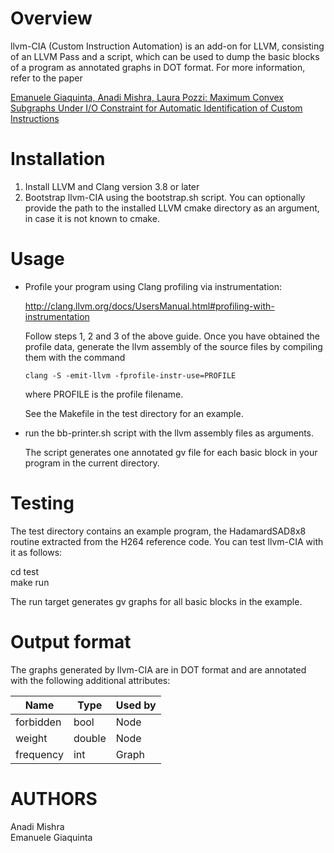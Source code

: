 # Overview

llvm-CIA (Custom Instruction Automation) is an add-on for LLVM,
consisting of an LLVM Pass and a script, which can be used to dump the
basic blocks of a program as annotated graphs in DOT format. For more
information, refer to the paper

[Emanuele Giaquinta, Anadi Mishra, Laura Pozzi: Maximum Convex Subgraphs Under I/O Constraint for Automatic Identification of Custom Instructions](https://doi.org/10.1109/TCAD.2014.2387375)

# Installation

1. Install LLVM and Clang version 3.8 or later
2. Bootstrap llvm-CIA using the bootstrap.sh script. You can
   optionally provide the path to the installed LLVM cmake directory
   as an argument, in case it is not known to cmake.

# Usage

* Profile your program using Clang profiling via instrumentation:

  http://clang.llvm.org/docs/UsersManual.html#profiling-with-instrumentation

  Follow steps 1, 2 and 3 of the above guide. Once you have obtained
  the profile data, generate the llvm assembly of the source files by
  compiling them with the command

  `clang -S -emit-llvm -fprofile-instr-use=PROFILE`

  where PROFILE is the profile filename.

  See the Makefile in the test directory for an example.

* run the bb-printer.sh script with the llvm assembly files as arguments.

  The script generates one annotated gv file for each basic
  block in your program in the current directory.

# Testing

The test directory contains an example program, the HadamardSAD8x8
routine extracted from the H264 reference code. You can test
llvm-CIA with it as follows:

  cd test  
  make run

The run target generates gv graphs for all basic blocks in the
example.

# Output format

The graphs generated by llvm-CIA are in DOT format and are annotated
with the following additional attributes:

Name|Type|Used by
----|----|-------
forbidden|bool|Node
weight|double|Node
frequency|int|Graph

# AUTHORS

Anadi Mishra  
Emanuele Giaquinta
